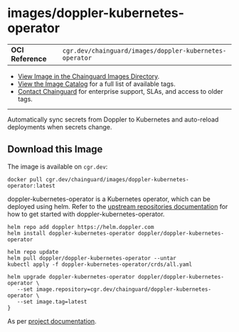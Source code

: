 <!--monopod:start-->
# images/doppler-kubernetes-operator
| | |
| - | - |
| **OCI Reference** | `cgr.dev/chainguard/images/doppler-kubernetes-operator` |


* [View Image in the Chainguard Images Directory](https://images.chainguard.dev/directory/image/images/doppler-kubernetes-operator/overview).
* [View the Image Catalog](https://console.chainguard.dev/images/catalog) for a full list of available tags.
* [Contact Chainguard](https://www.chainguard.dev/chainguard-images) for enterprise support, SLAs, and access to older tags.

---
<!--monopod:end-->

<!--overview:start-->
Automatically sync secrets from Doppler to Kubernetes and auto-reload deployments when secrets change.
<!--overview:end-->

<!--getting:start-->
## Download this Image
The image is available on `cgr.dev`:

```
docker pull cgr.dev/chainguard/images/doppler-kubernetes-operator:latest
```
<!--getting:end-->

<!--body:start-->
doppler-kubernetes-operator is a Kubernetes operator, which can be deployed using helm. Refer to the [upstream repositories documentation](https://github.com/DopplerHQ/kubernetes-operator) for how to get started with doppler-kubernetes-operator.

```shell
helm repo add doppler https://helm.doppler.com
helm install doppler-kubernetes-operator doppler/doppler-kubernetes-operator

helm repo update
helm pull doppler/doppler-kubernetes-operator --untar
kubectl apply -f doppler-kubernetes-operator/crds/all.yaml

helm upgrade doppler-kubernetes-operator doppler/doppler-kubernetes-operator \
   --set image.repository=cgr.dev/chainguard/doppler-kubernetes-operator \
   --set image.tag=latest
}
```

As per [project documentation](https://github.com/DopplerHQ/kubernetes-operator/blob/main/README.md).
<!--body:end-->
